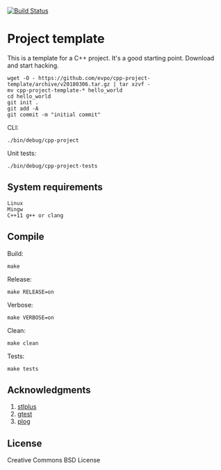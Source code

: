 [![Build Status](https://travis-ci.org/evpo/cpp-project-template.svg?branch=master)](https://travis-ci.org/evpo/cpp-project-template)

# Project template

This is a template for a C++ project. It's a good starting point. Download and start hacking.

    wget -O - https://github.com/evpo/cpp-project-template/archive/v20180306.tar.gz | tar xzvf -
    mv cpp-project-template-* hello_world
    cd hello_world
    git init .
    git add -A
    git commit -m "initial commit"

CLI:

    ./bin/debug/cpp-project

Unit tests:

    ./bin/debug/cpp-project-tests

## System requirements

    Linux
    Mingw
    C++11 g++ or clang

## Compile

Build:

    make

Release:

    make RELEASE=on

Verbose:

    make VERBOSE=on

Clean:

    make clean

Tests:

    make tests
    
## Acknowledgments

1. [stlplus](http://stlplus.sourceforge.net/)
2. [gtest](https://github.com/google/googletest)
3. [plog](https://github.com/SergiusTheBest/plog)

## License

Creative Commons BSD License
